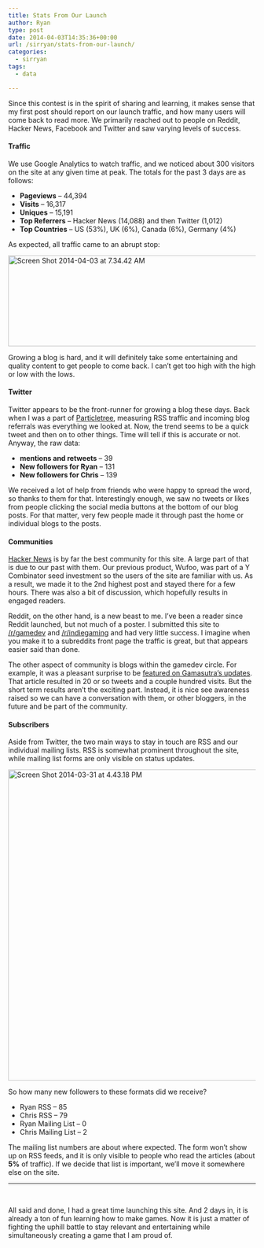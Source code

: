 ```yaml
---
title: Stats From Our Launch
author: Ryan
type: post
date: 2014-04-03T14:35:36+00:00
url: /sirryan/stats-from-our-launch/
categories:
  - sirryan
tags:
  - data

---
```

Since this contest is in the spirit of sharing and learning, it makes sense that my first post should report on our launch traffic, and how many users will come back to read more. We primarily reached out to people on Reddit, Hacker News, Facebook and Twitter and saw varying levels of success.
<!--more-->

#### Traffic

We use Google Analytics to watch traffic, and we noticed about 300 visitors on the site at any given time at peak. The totals for the past 3 days are as follows:

  * **Pageviews** &#8211; 44,394
  * **Visits** &#8211; 16,317
  * **Uniques** &#8211; 15,191
  * **Top Referrers** &#8211; Hacker News (14,088) and then Twitter (1,012)
  * **Top Countries** &#8211; US (53%), UK (6%), Canada (6%), Germany (4%)

As expected, all traffic came to an abrupt stop:

<div class="inlineimg">
  <img class="alignnone size-full wp-image-231" alt="Screen Shot 2014-04-03 at 7.34.42 AM" src="/wp-content/uploads/2014/04/Screen-Shot-2014-04-03-at-7.34.42-AM-1.png" width="771" height="185" srcset="/wp-content/uploads/2014/04/Screen-Shot-2014-04-03-at-7.34.42-AM-1.png 771w, /wp-content/uploads/2014/04/Screen-Shot-2014-04-03-at-7.34.42-AM-1-300x72.png 300w, /wp-content/uploads/2014/04/Screen-Shot-2014-04-03-at-7.34.42-AM-1-768x184.png 768w" sizes="(max-width: 771px) 100vw, 771px" />
</div>

Growing a blog is hard, and it will definitely take some entertaining and quality content to get people to come back. I can&#8217;t get too high with the high or low with the lows.

#### Twitter

Twitter appears to be the front-runner for growing a blog these days. Back when I was a part of <a href="http://particletree.com" target="_blank">Particletree</a>, measuring RSS traffic and incoming blog referrals was everything we looked at. Now, the trend seems to be a quick tweet and then on to other things. Time will tell if this is accurate or not. Anyway, the raw data:

  * **mentions and retweets** &#8211; 39
  * **New followers for Ryan** &#8211; 131
  * **New followers for Chris** &#8211; 139

We received a lot of help from friends who were happy to spread the word, so thanks to them for that. Interestingly enough, we saw no tweets or likes from people clicking the social media buttons at the bottom of our blog posts. For that matter, very few people made it through past the home or individual blogs to the posts.

#### Communities

<a href="http://news.ycombinator.com" target="_blank">Hacker News</a> is by far the best community for this site. A large part of that is due to our past with them. Our previous product, Wufoo, was part of a Y Combinator seed investment so the users of the site are familiar with us. As a result, we made it to the 2nd highest post and stayed there for a few hours. There was also a bit of discussion, which hopefully results in engaged readers.

Reddit, on the other hand, is a new beast to me. I&#8217;ve been a reader since Reddit launched, but not much of a poster. I submitted this site to <a href="http://www.reddit.com/r/gamedev" target="_blank">/r/gamedev</a> and <a href="http://www.reddit.com/r/indiegaming" target="_blank">/r/indiegaming</a> and had very little success. I imagine when you make it to a subreddits front page the traffic is great, but that appears easier said than done.

The other aspect of community is blogs within the gamedev circle. For example, it was a pleasant surprise to be <a href="http://www.gamasutra.com/view/news/214355/A_house_divided_Siblings_compete_in_public_game_dev_contest.php" target="_blank">featured on Gamasutra&#8217;s updates</a>. That article resulted in 20 or so tweets and a couple hundred visits. But the short term results aren&#8217;t the exciting part. Instead, it is nice see awareness raised so we can have a conversation with them, or other bloggers, in the future and be part of the community.

#### Subscribers

Aside from Twitter, the two main ways to stay in touch are RSS and our individual mailing lists. RSS is somewhat prominent throughout the site, while mailing list forms are only visible on status updates.

<div class="inlineimg">
  <img class="alignnone size-full wp-image-221" alt="Screen Shot 2014-03-31 at 4.43.18 PM" src="/wp-content/uploads/2014/03/Screen-Shot-2014-03-31-at-4.43.18-PM-1.png" width="812" height="633" srcset="/wp-content/uploads/2014/03/Screen-Shot-2014-03-31-at-4.43.18-PM-1.png 812w, /wp-content/uploads/2014/03/Screen-Shot-2014-03-31-at-4.43.18-PM-1-300x234.png 300w, /wp-content/uploads/2014/03/Screen-Shot-2014-03-31-at-4.43.18-PM-1-768x599.png 768w" sizes="(max-width: 812px) 100vw, 812px" />
</div>

So how many new followers to these formats did we receive?

  * Ryan RSS &#8211; 85
  * Chris RSS &#8211; 79
  * Ryan Mailing List &#8211; 0
  * Chris Mailing List &#8211; 2

The mailing list numbers are about where expected. The form won&#8217;t show up on RSS feeds, and it is only visible to people who read the articles (about **5%** of traffic). If we decide that list is important, we&#8217;ll move it somewhere else on the site.

<hr class="dots" />

&nbsp;

All said and done, I had a great time launching this site. And 2 days in, it is already a ton of fun learning how to make games. Now it is just a matter of fighting the uphill battle to stay relevant and entertaining while simultaneously creating a game that I am proud of.